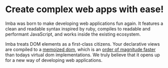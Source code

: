 # Create complex web apps with ease!

Imba was born to make developing web applications fun again. It features a clean and readable syntax inspired by ruby, compiles to readable and performant JavaScript, and works inside the existing ecosystem.

Imba treats DOM elements as a first-class citizens. Your declarative views are compiled to a [memoized dom](https://github.com/imba/imba.io/tree/153e12a617d58a9538f0cd7794a79ece8c4223b1/guides/advanced/performance/README.md), which is an [order of magnitude faster](https://somebee.github.io/dom-reconciler-bench/index.html) than todays virtual dom implementations. We truly believe that it opens up for a new way of developing web applications.

